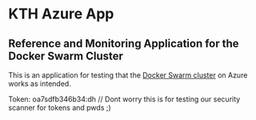 # KTH Azure App 

## Reference and Monitoring Application for the Docker Swarm Cluster
This is an application for testing that the [Docker Swarm cluster](https://gita.sys.kth.se/infosys/kth-azure-swarm) on Azure works as intended.

Token: oa7sdfb346b34:dh // Dont worry this is for testing our security scanner for tokens and pwds ;)
